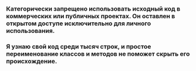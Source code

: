 ### Категорически запрещено использовать исходный код в коммерческих или публичных проектах. Он оставлен в открытом доступе исключительно для личного использования.
### Я узнаю свой код среди тысяч строк, и простое переименование классов и методов не поможет скрыть его происхождение.